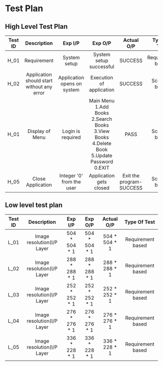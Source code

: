 # Test Plan

## High Level Test Plan

| Test ID |                 Description                |                    Exp I/P                    |          Exp O/P         | Actual O/P |    Type Of Test   |
|:-------:|:------------------------------------------:|:---------------------------------------------:|:------------------------:|:----------:|:-----------------:|
| H_01    | Requirement                                | System setup                                  | System setup successful  | SUCCESS    | Requirement based |
| H_02    | Application should start without any error | Application opens on system                   | Execution of application | SUCCESS    | Scenario based    |
| H_01|Display of Menu| Login is required | Main Menu<br>1.Add Books<br>2.Search Books<br>3.View Books<br>4.Delete Book<br> 5.Update Password<br>0.EXIT| PASS | Scenario based|
| H_05    | Close Application                          | Integer '0' from the user  | Application gets closed  | Exit the program-SUCCESS    | Scenario based    |


## Low level test plan


| Test ID |    Description    |                    Exp I/P                    |         Exp O/P         |    Actual O/P  |  Type Of Test  |
|:-------:|:-----------------:|:---------------------------------------------:|:-----------------------:|:--------------:|:--------------:|
| L_01    | Image resolution(I/P Layer | 504 * 504 * 1 | 504 * 504 * 1 | 504 * 504 * 1 | Requirement based |
| L_02    | Image resolution(I/P Layer | 288 * 288 * 1 | 288 * 288 * 1 | 288 * 288 * 1 | Requirement based |
| L_03    | Image resolution(I/P Layer | 252 * 252 * 1 | 252 * 252 * 1 | 252 * 252 * 1 | Requirement based |
| L_04    | Image resolution(I/P Layer | 276 * 276 * 1 | 276 * 276 * 1 | 276 * 276 * 1 | Requirement based |
| L_05    | Image resolution(I/P Layer | 336 * 228 * 1 | 336 * 228 * 1 | 336 * 228 * 1 | Requirement based |
